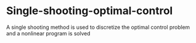 # Single-shooting-optimal-control
A single shooting method is used to discretize the optimal control problem and a nonlinear program is solved 
